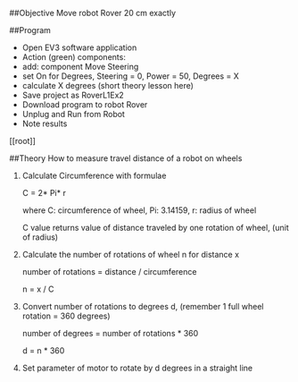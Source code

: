 ##Objective
Move robot Rover 20 cm exactly

##Program

- Open EV3 software application
- Action (green) components:
- add: component Move Steering 
- set On for Degrees, Steering = 0, Power = 50, Degrees = X
- calculate X degrees (short theory lesson here)
- Save project as RoverL1Ex2
- Download program to robot Rover
- Unplug and Run from Robot
- Note results

[[root]]



##Theory 
How to measure travel distance of a robot on wheels

1. Calculate Circumference with formulae

	C = 2* Pi* r  	
    
    where C: circumference of wheel, Pi: 3.14159, r: radius of wheel
    
	C value returns value of distance traveled by one rotation of wheel, (unit of radius)

2. Calculate the number of rotations of wheel n for distance x
	
    number of rotations = distance / circumference
    
    n = x / C
    
3. Convert number of rotations to degrees d, 
(remember 1 full wheel rotation = 360 degrees)
	
    number of degrees = number of rotations * 360
    
    d = n * 360

4. Set parameter of motor to rotate by d degrees in a straight line

